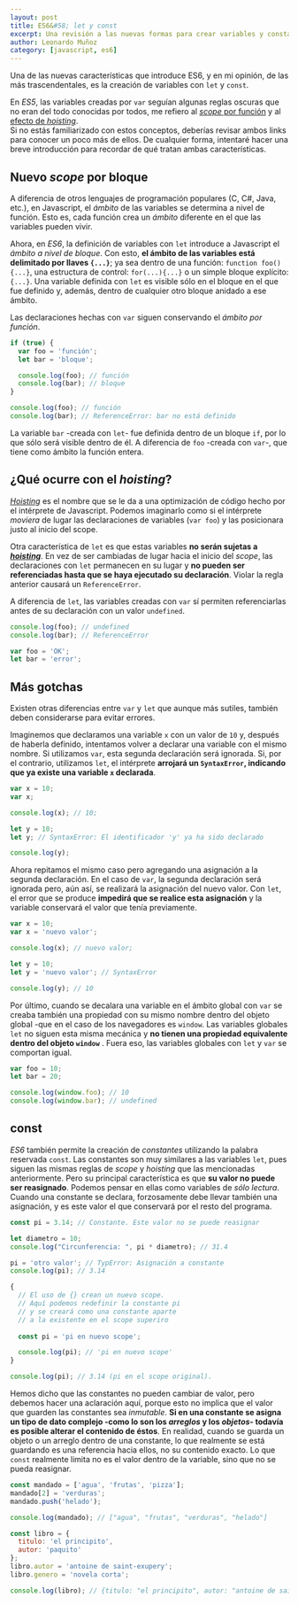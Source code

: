 ```yaml
---
layout: post
title: ES6&#58; let y const
excerpt: Una revisión a las nuevas formas para crear variables y constantes. Además de sus similitudes y diferencian con <code>var</code>.
author: Leonardo Muñoz
category: [javascript, es6]
---
```


Una de las nuevas características que introduce ES6, y en mi opinión, de las más trascendentales, es la creación de variables con `let` y `const`.  

En _ES5_, las variables creadas por `var` seguían algunas reglas oscuras que no eran del todo conocidas por todos, me refiero al [_scope_ por función](/encontrando-el-sentido-del-scope) y al [efecto de _hoisting_](/hoisting-levantando-las-dudas).  
Si no estás familiarizado con estos conceptos, deberías revisar ambos links para conocer un poco más de ellos. De cualquier forma, intentaré hacer una breve introducción para recordar de qué tratan ambas características.

## Nuevo _scope_ por bloque

A diferencia de otros lenguajes de programación populares (C, C#, Java, etc.), en Javascript, el _ámbito_ de las variables se determina a nivel de función. Esto es, cada función crea un _ámbito_ diferente en el que las variables pueden vivir.

Ahora, en _ES6_, la definición de variables con `let` introduce a Javascript el _ámbito a nivel de bloque_. Con esto, **el ámbito de las variables está delimitado por llaves `{...}`**; ya sea dentro de una función: `function foo(){...}`, una estructura de control: `for(...){...}` o un simple bloque explícito: `{...}`. Una variable definida con `let` es visible sólo en el bloque en el que fue definido y, además, dentro de cualquier otro bloque anidado a ese ámbito.

Las declaraciones hechas con `var` siguen conservando el _ámbito por función_.

```javascript
if (true) { 
  var foo = 'función';
  let bar = 'bloque';

  console.log(foo); // función
  console.log(bar); // bloque
}

console.log(foo); // función
console.log(bar); // ReferenceError: bar no está definido
```

La variable `bar` -creada con `let`- fue definida dentro de un bloque `if`, por lo que sólo será visible dentro de él. A diferencia de `foo` -creada con `var`-, que tiene como ámbito la función entera.

## ¿Qué ocurre con el _hoisting_?

[_Hoisting_](/hoisting-levantando-las-dudas) es el nombre que se le da a una optimización de código hecho por el intérprete de Javascript. Podemos imaginarlo como si el intérprete _moviera_ de lugar las declaraciones de variables (`var foo`) y las posicionara justo al inicio del scope.

Otra característica de `let` es que estas variables **no serán sujetas a [_hoisting_](/hoisting-levantando-las-dudas)**. En vez de ser cambiadas de lugar hacia el inicio del _scope_, las declaraciones con `let` permanecen en su lugar y **no pueden ser referenciadas hasta que se haya ejecutado su declaración**. Violar la regla anterior causará un `ReferenceError`.

A diferencia de `let`, las variables creadas con `var` sí permiten referenciarlas antes de su declaración con un valor `undefined`.

```javascript
console.log(foo); // undefined
console.log(bar); // ReferenceError

var foo = 'OK';
let bar = 'error';
```

## Más gotchas

Existen otras diferencias entre `var` y `let` que aunque más sutiles, también deben considerarse para evitar errores. 

Imaginemos que declaramos una variable `x` con un valor de `10` y, después de haberla definido, intentamos volver a declarar una variable con el mismo nombre. Si utilizamos `var`, esta segunda declaración será ignorada. Si, por el contrario, utilizamos `let`, el intérprete **arrojará un `SyntaxError`, indicando que ya existe una variable `x` declarada**.

```javascript
var x = 10;
var x;

console.log(x); // 10;

let y = 10;
let y; // SyntaxError: El identificador 'y' ya ha sido declarado

console.log(y);
```

Ahora repitamos el mismo caso pero agregando una asignación a la segunda declaración. En el caso de `var`, la segunda declaración será ignorada pero, aún así, se realizará la asignación del nuevo valor. Con `let`, el error que se produce **impedirá que se realice esta asignación** y la variable conservará el valor que tenía previamente.

```javascript
var x = 10;
var x = 'nuevo valor';

console.log(x); // nuevo valor;

let y = 10;
let y = 'nuevo valor'; // SyntaxError

console.log(y); // 10
```

Por último, cuando se decalara una variable en el ámbito global con `var` se creaba también una propiedad con su mismo nombre dentro del objeto global -que en el caso de los navegadores es `window`. Las variables globales `let` no siguen esta misma mecánica y **no tienen una propiedad equivalente dentro del objeto `window`**  . Fuera eso, las variables globales con `let` y `var` se comportan igual.

```javascript
var foo = 10;
let bar = 20;

console.log(window.foo); // 10
console.log(window.bar); // undefined
```

## const

_ES6_ también permite la creación de _constantes_ utilizando la palabra reservada `const`. Las constantes son muy similares a las variables `let`, pues siguen las mismas reglas de _scope_ y _hoisting_ que las mencionadas anteriormente. Pero su principal característica es que **su valor no puede ser reasignado**. Podemos pensar en ellas como variables de _sólo lectura_. Cuando una constante se declara, forzosamente debe llevar también una asignación, y es este valor el que conservará por el resto del programa.

```javascript
const pi = 3.14; // Constante. Este valor no se puede reasignar

let diametro = 10;
console.log("Circunferencia: ", pi * diametro); // 31.4

pi = 'otro valor'; // TypError: Asignación a constante
console.log(pi); // 3.14 

{ 
  // El uso de {} crean un nuevo scope.
  // Aquí podemos redefinir la constante pi
  // y se creará como una constante aparte
  // a la existente en el scope superiro
  
  const pi = 'pi en nuevo scope';

  console.log(pi); // 'pi en nuevo scope'
}

console.log(pi); // 3.14 (pi en el scope original).
```

Hemos dicho que las constantes no pueden cambiar de valor, pero debemos hacer una aclaración aquí, porque esto no implica que el valor que guarden las constantes sea _inmutable_. **Si en una constante se asigna un tipo de dato complejo -como lo son los _arreglos_ y los _objetos_- todavía es posible alterar el contenido de éstos**. En realidad, cuando se guarda un objeto o un arreglo dentro de una constante, lo que realmente se está guardando es una referencia hacia ellos, no su contenido exacto. Lo que `const` realmente limita no es el valor dentro de la variable, sino que no se pueda reasignar.

```javascript
const mandado = ['agua', 'frutas', 'pizza'];
mandado[2] = 'verduras';
mandado.push('helado');

console.log(mandado); // ["agua", "frutas", "verduras", "helado"]

const libro = {
  titulo: 'el principito',
  autor: 'paquito'
};
libro.autor = 'antoine de saint-exupery';
libro.genero = 'novela corta';

console.log(libro); // {titulo: "el principito", autor: "antoine de saint-exupery", genero: "novela corta"}
```

